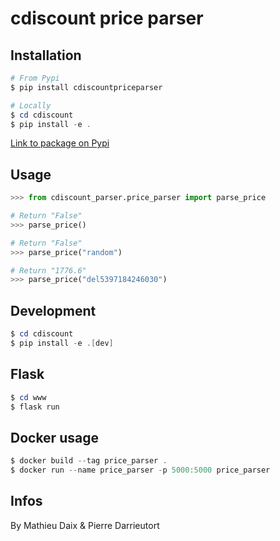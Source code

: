 # cdiscount price parser

## Installation
```powershell
# From Pypi
$ pip install cdiscountpriceparser

# Locally
$ cd cdiscount
$ pip install -e .
```
[Link to package on Pypi](https://pypi.org/project/cdiscountpriceparser/)

## Usage
```python
>>> from cdiscount_parser.price_parser import parse_price

# Return "False"
>>> parse_price()

# Return "False"
>>> parse_price("random")

# Return "1776.6"
>>> parse_price("del5397184246030")
```

## Development
```powershell
$ cd cdiscount
$ pip install -e .[dev]
```

## Flask
```powershell
$ cd www
$ flask run
```

## Docker usage
```powershell
$ docker build --tag price_parser .
$ docker run --name price_parser -p 5000:5000 price_parser
```

## Infos
By Mathieu Daix & Pierre Darrieutort
